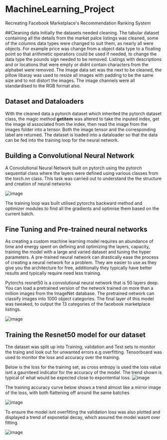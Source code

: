 # MachineLearning_Project
Recreating Facebook Marketplace's Recommendation Ranking System

##Cleaning data
Initially the datasets needed cleaning. The tabular dataset containing all the details from the market palce listings was cleaned, some of the columns data types were changed to suit them, as nearly all were objects. For example price was change from a object data type to a floating point so that arithmetic operatiors could be used if needed, to change the data type the pounds sign needed to be removed. Listings with descriptions and or locations that were empty or didnt contain characters from the alphabet were removed. 
The Image data set was the next to be cleaned, the pillow libaray was used to resize all images with padding to be the same size and to not distort the images. The image channels were all standardised to the RGB format also.

## Dataset and Dataloaders
With the cleaned data a pytorch dataset which inherited the pytorch dataset class, the magic method __getitem__ was altered to take the inputed index, get the image id associated from the index, then read the image from the images folder into a tensor. Both the image tensor and the corresponding label are returned. The dataset is loaded into a dataloader so that the data can be fed into the training loop for the neural network.

## Building a Convolutional Neural Network
A Convolutional Neural Network built on pytorch using the pytorch sequential class where the layers were defined using various classes from the torch.nn class. This task was carried out to understand the the structure and creation of neural networks

![image](https://user-images.githubusercontent.com/111798251/201718931-3234b9d5-da9c-4db7-b0ab-f9864bdc04bc.png)

The training loop was built utilised pytorchs backward method and optimizer modules to find all the gradients and optimise them based on the current batch.

## Fine Tuning and Pre-trained neural networks
As creating a custom machine learning model requires an abundance of time and energy spent on defining and optimizing the layers, capacity, training the model with a large and varied dataset and tuning the hyper parameters. A pre-trained neural network can drastically ease the process of creating a neural network for a problem. They are easier to use as they give you the architecture for free, additionally they typically have better results and typically require need less training. 

Pytorchs resnet50 is a convolutional neural network that is 50 layers deep. You can load a pretrained version of the network trained on more than a million images from the ImageNet database. The pretrained network can classify images into 1000 object categories. The final layer of this model was tweaked, to output the 13 categories of the facebook marketplace listings.

![image](https://user-images.githubusercontent.com/111798251/201910878-a0e77fd7-bcea-4161-8c79-ccd378811a92.png)

## Training the Resnet50 model for our dataset
The dataset was split up into Training, validation and Test sets to monitor the traing and look out for unwanted errors e.g overfitting.
Tensorboard was used to monitor the loss and accuracy over the training.

Below is the loss for the training set, as cross entropy is used the loss value isnt a gaurnteed indicator for the accuracy of the model. The trend shown is typical of what would be expected close to expontential loss.
![image](https://user-images.githubusercontent.com/111798251/201707502-e9aaec78-72d4-4ee4-a0d3-77f49759d635.png)

The training accuracy curve below shows a trend almost like a mirror image of the loss, with both flattening off around the same batches

![image](https://user-images.githubusercontent.com/111798251/201707618-bda4e64f-ecd6-45f8-bb51-4dee7629689c.png)

To ensure the model isnt overfitting the validation loss was also plotted and displayed a trend of exponetial decay, which assured the model wasnt over fitting.

![image](https://user-images.githubusercontent.com/111798251/201907879-11375486-6cb8-443d-b478-e6e78c151d03.png)
